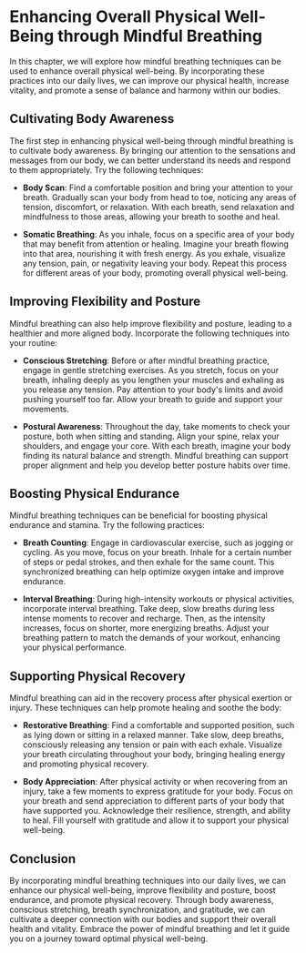 Enhancing Overall Physical Well-Being through Mindful Breathing
==========================================================================

In this chapter, we will explore how mindful breathing techniques can be used to enhance overall physical well-being. By incorporating these practices into our daily lives, we can improve our physical health, increase vitality, and promote a sense of balance and harmony within our bodies.

Cultivating Body Awareness
--------------------------

The first step in enhancing physical well-being through mindful breathing is to cultivate body awareness. By bringing our attention to the sensations and messages from our body, we can better understand its needs and respond to them appropriately. Try the following techniques:

* **Body Scan**: Find a comfortable position and bring your attention to your breath. Gradually scan your body from head to toe, noticing any areas of tension, discomfort, or relaxation. With each breath, send relaxation and mindfulness to those areas, allowing your breath to soothe and heal.

* **Somatic Breathing**: As you inhale, focus on a specific area of your body that may benefit from attention or healing. Imagine your breath flowing into that area, nourishing it with fresh energy. As you exhale, visualize any tension, pain, or negativity leaving your body. Repeat this process for different areas of your body, promoting overall physical well-being.

Improving Flexibility and Posture
---------------------------------

Mindful breathing can also help improve flexibility and posture, leading to a healthier and more aligned body. Incorporate the following techniques into your routine:

* **Conscious Stretching**: Before or after mindful breathing practice, engage in gentle stretching exercises. As you stretch, focus on your breath, inhaling deeply as you lengthen your muscles and exhaling as you release any tension. Pay attention to your body's limits and avoid pushing yourself too far. Allow your breath to guide and support your movements.

* **Postural Awareness**: Throughout the day, take moments to check your posture, both when sitting and standing. Align your spine, relax your shoulders, and engage your core. With each breath, imagine your body finding its natural balance and strength. Mindful breathing can support proper alignment and help you develop better posture habits over time.

Boosting Physical Endurance
---------------------------

Mindful breathing techniques can be beneficial for boosting physical endurance and stamina. Try the following practices:

* **Breath Counting**: Engage in cardiovascular exercise, such as jogging or cycling. As you move, focus on your breath. Inhale for a certain number of steps or pedal strokes, and then exhale for the same count. This synchronized breathing can help optimize oxygen intake and improve endurance.

* **Interval Breathing**: During high-intensity workouts or physical activities, incorporate interval breathing. Take deep, slow breaths during less intense moments to recover and recharge. Then, as the intensity increases, focus on shorter, more energizing breaths. Adjust your breathing pattern to match the demands of your workout, enhancing your physical performance.

Supporting Physical Recovery
----------------------------

Mindful breathing can aid in the recovery process after physical exertion or injury. These techniques can help promote healing and soothe the body:

* **Restorative Breathing**: Find a comfortable and supported position, such as lying down or sitting in a relaxed manner. Take slow, deep breaths, consciously releasing any tension or pain with each exhale. Visualize your breath circulating throughout your body, bringing healing energy and promoting physical recovery.

* **Body Appreciation**: After physical activity or when recovering from an injury, take a few moments to express gratitude for your body. Focus on your breath and send appreciation to different parts of your body that have supported you. Acknowledge their resilience, strength, and ability to heal. Fill yourself with gratitude and allow it to support your physical well-being.

Conclusion
----------

By incorporating mindful breathing techniques into our daily lives, we can enhance our physical well-being, improve flexibility and posture, boost endurance, and promote physical recovery. Through body awareness, conscious stretching, breath synchronization, and gratitude, we can cultivate a deeper connection with our bodies and support their overall health and vitality. Embrace the power of mindful breathing and let it guide you on a journey toward optimal physical well-being.

